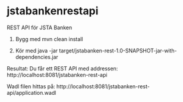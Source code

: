 # jstabankenrestapi
REST API för JSTA Banken

1. Bygg med mvn clean install

2. Kör med java -jar target/jstabanken-rest-1.0-SNAPSHOT-jar-with-dependencies.jar 

Resultat: Du får ett REST API med addressen: http://localhost:8081/jstabanken-rest-api

Wadl filen hittas på: http://localhost:8081/jstabanken-rest-api/application.wadl

